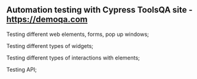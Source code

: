 ## Automation testing with Cypress ToolsQA site - https://demoqa.com 

Testing different web elements, forms, pop up windows;

Testing different types of widgets;

Testing different types of interactions with elements;

Testing API;



